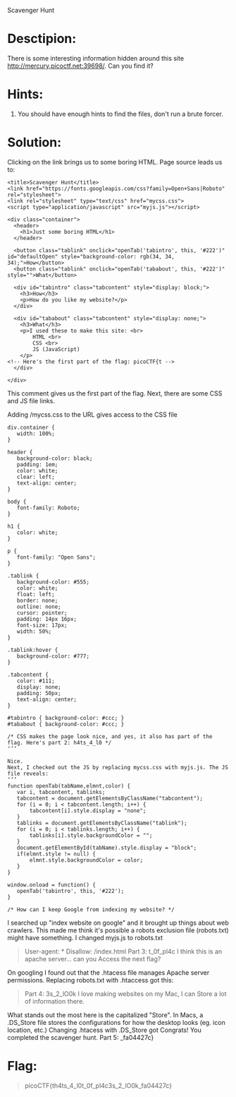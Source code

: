 Scavenger Hunt

# Desctipion:

There is some interesting information hidden around this site http://mercury.picoctf.net:39698/. Can you find it?
# Hints:

1. You should have enough hints to find the files, don't run a brute forcer.

# Solution:

Clicking on the link brings us to some boring HTML. Page source leads us to:


> <html><head>
    <title>Scavenger Hunt</title>
    <link href="https://fonts.googleapis.com/css?family=Open+Sans|Roboto" rel="stylesheet">
    <link rel="stylesheet" type="text/css" href="mycss.css">
    <script type="application/javascript" src="myjs.js"></script>
> </head>

>  <body>
    <div class="container">
      <header>
        <h1>Just some boring HTML</h1>
      </header>

      <button class="tablink" onclick="openTab('tabintro', this, '#222')" id="defaultOpen" style="background-color: rgb(34, 34, 34);">How</button>
      <button class="tablink" onclick="openTab('tababout', this, '#222')" style="">What</button>

      <div id="tabintro" class="tabcontent" style="display: block;">
        <h3>How</h3>
        <p>How do you like my website?</p>
      </div>

      <div id="tababout" class="tabcontent" style="display: none;">
        <h3>What</h3>
        <p>I used these to make this site: <br>
            HTML <br>
            CSS <br>
            JS (JavaScript)
        </p>
    <!-- Here's the first part of the flag: picoCTF{t -->
      </div>

    </div>

>  </body></html>


This comment <!-- Here's the first part of the flag: picoCTF{t --> gives us the first part of the flag.
Next, there are some CSS and JS file links.
> <link rel="stylesheet" type="text/css" href="mycss.css">
> <script type="application/javascript" src="myjs.js"></script>

Adding /mycss.css to the URL gives access to the CSS file

 ``` 
div.container {
    width: 100%;
}

header {
    background-color: black;
    padding: 1em;
    color: white;
    clear: left;
    text-align: center;
}

body {
    font-family: Roboto;
}

h1 {
    color: white;
}

p {
    font-family: "Open Sans";
}

.tablink {
    background-color: #555;
    color: white;
    float: left;
    border: none;
    outline: none;
    cursor: pointer;
    padding: 14px 16px;
    font-size: 17px;
    width: 50%;
}

.tablink:hover {
    background-color: #777;
}

.tabcontent {
    color: #111;
    display: none;
    padding: 50px;
    text-align: center;
}

#tabintro { background-color: #ccc; }
#tababout { background-color: #ccc; }

/* CSS makes the page look nice, and yes, it also has part of the flag. Here's part 2: h4ts_4_l0 */
‘’’

Nice. 
Next, I checked out the JS by replacing mycss.css with myjs.js. The JS file reveals:
‘’’
function openTab(tabName,elmnt,color) {
    var i, tabcontent, tablinks;
    tabcontent = document.getElementsByClassName("tabcontent");
    for (i = 0; i < tabcontent.length; i++) {
        tabcontent[i].style.display = "none";
    }
    tablinks = document.getElementsByClassName("tablink");
    for (i = 0; i < tablinks.length; i++) {
        tablinks[i].style.backgroundColor = "";
    }
    document.getElementById(tabName).style.display = "block";
    if(elmnt.style != null) {
        elmnt.style.backgroundColor = color;
    }
}

window.onload = function() {
    openTab('tabintro', this, '#222');
}

/* How can I keep Google from indexing my website? */
 ``` 

I searched up "index website on google" and it brought up things about web crawlers. This made me think it's possible a robots exclusion file (robots.txt) might have something. I changed myjs.js to robots.txt
> User-agent: *
   Disallow: /index.html
> Part 3: t_0f_pl4c
> I think this is an apache server... can you Access the next flag?

On googling I found out that the .htacess file manages Apache server permissions. Replacing robots.txt with .htaccess got this:
> Part 4: 3s_2_lO0k
> I love making websites on my Mac, I can Store a lot of information there.

What stands out the most here is the capitalized "Store". In Macs, a .DS_Store file stores the configurations for how the desktop looks (eg. icon location, etc.) Changing .htacess with .DS_Store got
Congrats! You completed the scavenger hunt. Part 5: _fa04427c}

# Flag:

> picoCTF{th4ts_4_l0t_0f_pl4c3s_2_lO0k_fa04427c}
